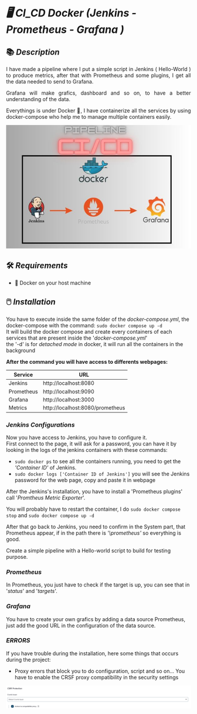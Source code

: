 # _🖥️ CI_CD Docker (Jenkins - Prometheus - Grafana )_

## 📚 _Description_
<div style="text-align: justify;">
  I have made a pipeline where I put a simple script in Jenkins ( Hello-World ) to produce metrics, after that with Prometheus and some plugins, I get all the data needed to send to Grafana.
  
Grafana will make grafics, dashboard and so on, to have a better understanding of the data.

Everythings is under Docker 🐋, I have containerize all the services by using docker-compose who help me to manage multiple containers easily.
</div>
<p align="center">
  <img src="ReadMe-Pictures/PipelineCICD.jpg" alt="Description de l'image">
</p>


## 🛠️ _Requirements_
  - 🐋 Docker on your host machine

## 🖱️ _Installation_

You have to execute inside the same folder of the _docker-compose.yml_, the docker-compose with the command: `sudo docker compose up -d`<br>
It will build the docker compose and create every containers of each services that are present inside the '_docker-compose.yml_'<br>
the '-d' is for _detached mode_ in docker, it will run all the containers in the background

  **After the command you will have access to differents webpages:**
  
  | Service     |     URL                          |
  | ----------- | -------------------------------- |
  | Jenkins     | http://localhost:8080            |
  | Prometheus  | http://localhost:9090            |
  | Grafana     | http://localhost:3000            |
  | Metrics     | http://localhost:8080/prometheus |

### _Jenkins Configurations_

Now you have access to Jenkins, you have to configure it.<br>
First connect to the page, it will ask for a password, you can have it by looking in the logs of the jenkins containers with these commands: <br>

  - `sudo docker ps` to see all the containers running, you need to get the _'Container ID'_ of Jenkins.
  - `sudo docker logs ['Container ID of Jenkins']` you will see the Jenkins password for the web page, copy and paste it in webpage

After the Jenkins's installation, you have to install a 'Prometheus plugins' call '_Promtheus Metric Exporter_'.

You will probably have to restart the container, I do `sudo docker compose stop` and `sudo docker compose up -d`

After that go back to Jenkins, you need to confirm in the System part, that Prometheus appear, if in the path there is _'\prometheus'_ so everything is good.

Create a simple pipeline with a Hello-world script to build for testing purpose.

### _Prometheus_

In Prometheus, you just have to check if the target is up, you can see that in '_status_' and '_targets_'.

### _Grafana_

You have to create your own grafics by adding a data source Prometheus, just add the good URL in the configuration of the data source.

### _ERRORS_

If you have trouble during the installation, here some things that occurs during the project:

  * Proxy errors that block you to do configuration, script and so on... You have to enable the CRSF proxy compatibility in the security settings
</div>
<p align="center">
  <img src="ReadMe-Pictures/CRSF.PNG" alt="Description de l'image">
</p>

